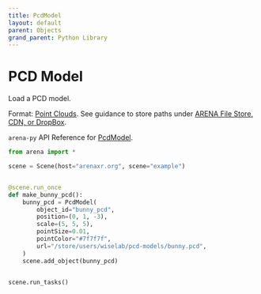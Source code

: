 ```yaml
---
title: PcdModel
layout: default
parent: Objects
grand_parent: Python Library
---
```


# PCD Model

Load a PCD model.

Format: <a href='https://pointclouds.org/documentation/tutorials/index.html'>Point Clouds</a>. See guidance to store paths under <a href='https://docs.arenaxr.org/content/interface/filestore.html'>ARENA File Store, CDN, or DropBox</a>.

`arena-py` API Reference for [PcdModel](/content/python-api/objects/pcd_model).

```python
from arena import *

scene = Scene(host="arenaxr.org", scene="example")


@scene.run_once
def make_bunny_pcd():
    bunny_pcd = PcdModel(
        object_id="bunny_pcd",
        position=(0, 1, -3),
        scale=(5, 5, 5),
        pointSize=0.01,
        pointColor="#7f7f7f",
        url="/store/users/wiselab/pcd-models/bunny.pcd",
    )
    scene.add_object(bunny_pcd)


scene.run_tasks()
```
